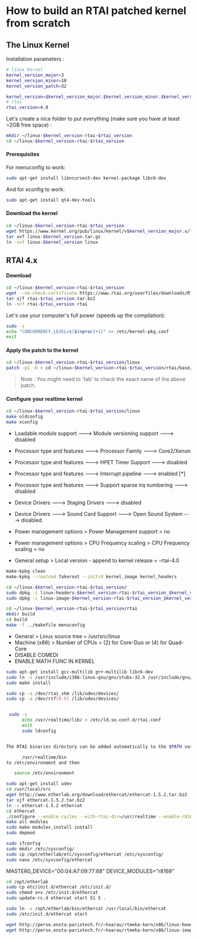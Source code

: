 How to build an RTAI patched kernel from scratch
======

## The Linux Kernel
Installation parameters : 
```bash
# linux Kernel
kernel_version_major=3
kernel_version_minor=10
kernel_version_patch=32

kernel_version=$kernel_version_major.$kernel_version_minor.$kernel_version_patch
# rtai
rtai_version=4.0

```
Let's create a nice folder to put everything (make sure you have at least ~2GB free space) :
```bash
mkdir ~/linux-$kernel_version-rtai-$rtai_version
cd ~/linux-$kernel_version-rtai-$rtai_version
```

#### Prerequisites
For menuconfig to work:
```bash
sudo apt-get install libncurses5-dev kernel-package libc6-dev
```
And for xconfig to work:
```bash
sudo apt-get install qt4-dev-tools
```

#### Download the kernel

```bash
cd ~/linux-$kernel_version-rtai-$rtai_version
wget https://www.kernel.org/pub/linux/kernel/v$kernel_version_major.x/linux-$kernel_version.tar.gz
tar xvf linux-$kernel_version.tar.gz
ln -snf linux-$kernel_version linux
```

## RTAI 4.x
#### Download

```bash
cd ~/linux-$kernel_version-rtai-$rtai_version
wget --no-check-certificate https://www.rtai.org/userfiles/downloads/RTAI/rtai-$rtai_version.tar.bz2
tar xjf rtai-$rtai_version.tar.bz2
ln -snf rtai-$rtai_version rtai
```

Let's use your computer's full power (speeds up the compilation):
```bash
sudo -s
echo "CONCURRENCY_LEVEL=$[$(nproc)+1]" >> /etc/kernel-pkg.conf
exit
```
#### Apply the patch to the kernel 

```bash
cd ~/linux-$kernel_version-rtai-$rtai_version/linux
patch -p1 -b < cd ~/linux-$kernel_version-rtai-$rtai_version/rtai/base/arch/x86/patches/hal-linux-$kernel_version.patch
```

> Note : You might need to 'tab' to check the exact name of the above patch.


#### Configure your realtime kernel 
```bash
cd ~/linux-$kernel_version-rtai-$rtai_version/linux
make oldconfig
make xconfig
```

* Loadable module support ---> Module versioning support ---> disabled
* Processor type and features ---> Processor Family ---> Core2/Xenon
* Processor type and features ---> HPET Timer Support ---> disabled
* Processor type and features ---> Interrupt pipeline ---> enabled [*]
* Processor type and features ---> Support sparse irq numbering ---> disabled
* Device Drivers ---> Staging Drivers ---> disabled
* Device Drivers ---> Sound Card Support ---> Open Sound System ---> disabled
* Power management options > Power Management support = no
* Power management options > CPU Frequency scaling > CPU Frequency scaling = no

* General setup > Local version - append to kernel release = -rtai-4.0

```bash
make-kpkg clean
make-kpkg --rootcmd fakeroot --initrd kernel_image kernel_headers
```


```bash
cd ~/linux-$kernel_version-rtai-$rtai_version/
sudo dpkg -i linux-headers-$kernel_version-rtai-$rtai_version_$kernel_version-rtai-$rtai_version-10.00.Custom_i386.deb
sudo dpkg -i linux-image-$kernel_version-rtai-$rtai_version_$kernel_version-rtai-$rtai_version-10.00.Custom_i386.deb
```


```bash
cd ~/linux-$kernel_version-rtai-$rtai_version/rtai
mkdir build
cd build
make -f ../makefile menuconfig
```

* General > Linux source tree = /usr/src/linux
* Machine (x86) > Number of CPUs = (2) for Core-Duo or (4) for Quad-Core
* DISABLE COMEDI
* ENABLE MATH FUNC IN KERNEL


```bash
sudo apt-get install gcc-multilib g++-multilib libc6-dev
sudo ln -s /usr/include/i386-linux-gnu/gnu/stubs-32.h /usr/include/gnu/stubs-32.h
sudo make install
```

```bash
sudo cp -a /dev/rtai_shm /lib/udev/devices/
sudo cp -a /dev/rtf[0-9] /lib/udev/devices/
```

```bash

 sudo -s
      echo /usr/realtime/lib/ > /etc/ld.so.conf.d/rtai.conf
      exit
      sudo ldconfig


The RTAI binaries directory can be added automatically to the $PATH variable. To do that,add

      /usr/realtime/bin
to /etc/environment and then

   source /etc/environment
```
```bash
sudo apt-get install udev
cd /usr/local/src
wget http://www.etherlab.org/download/ethercat/ethercat-1.5.2.tar.bz2
tar xjf ethercat-1.5.2.tar.bz2
ln -s ethercat-1.5.2 ethercat
cd ethercat
./configure --enable-cycles --with-rtai-dir=/usr/realtime --enable-r8169 --disable-8139too --enable-e1000 --enable-e1000e
make all modules
sudo make modules_install install
sudo depmod
```
```bash
sudo ifconfig
sudo mkdir /etc/sysconfig/
sudo cp /opt/etherlab/etc/sysconfig/ethercat /etc/sysconfig/
sudo nano /etc/sysconfig/ethercat
```


MASTER0_DEVICE="00:04:A7:09:77:68"
DEVICE_MODULES="r8169"


```bash
cd /opt/etherlab
sudo cp etc/init.d/ethercat /etc/init.d/
sudo chmod a+x /etc/init.d/ethercat
sudo update-rc.d ethercat start 51 S .
```
```bash
sudo ln -s /opt/etherlab/bin/ethercat /usr/local/bin/ethercat
sudo /etc/init.d/ethercat start
```
```bash
wget http://perso.ensta-paristech.fr/~hoarau/rtmeka-kern/x86/linux-headers-3.8.13-rtmeka4.0_3.8.13-rtmeka4.0-10.00.Custom_i386.deb
wget http://perso.ensta-paristech.fr/~hoarau/rtmeka-kern/x86/linux-image-3.8.13-rtmeka4.0_3.8.13-rtmeka4.0-10.00.Custom_i386.deb
```
